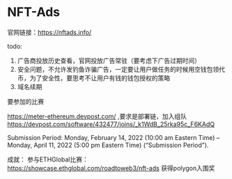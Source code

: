 # NFT-Ads

官网链接：https://nftads.info/

todo:
1. 广告商投放历史查看，官网投放广告常驻（要考虑下广告过期时间）
2. 安全问题，不允许发钓鱼诈骗广告，一定要让用户做任务的时候用空钱包领代币，为了安全性，要思考不让用户有钱的钱包授权的策略
3. 域名续期


要参加的比赛

 https://meter-ethereum.devpost.com/ ,要求是部署链，加入组队 https://devpost.com/software/432477/joins/_k1WdB_25rka95c_F6KAdQ

Submission Period: Monday, February 14, 2022 (10:00 am Eastern Time) – Monday, April 11, 2022 (5:00 pm Eastern Time) (“Submission Period”).










成就：
参与ETHGlobal比赛：https://showcase.ethglobal.com/roadtoweb3/nft-ads  获得polygon入围奖
